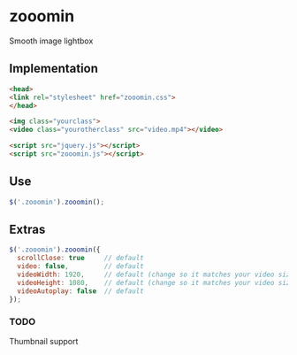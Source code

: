 # zooomin
Smooth image lightbox

## Implementation

```html
<head>
<link rel="stylesheet" href="zooomin.css">
</head>

<img class="yourclass">
<video class="yourotherclass" src="video.mp4"></video>

<script src="jquery.js"></script>
<script src="zooomin.js"></script>
```

## Use

```javascript
$('.zooomin').zooomin();
```

## Extras

```javascript
$('.zooomin').zooomin({
  scrollClose: true     // default
  video: false,         // default
  videoWidth: 1920,     // default (change so it matches your video size)
  videoHeight: 1080,    // default (change so it matches your video size)
  videoAutoplay: false  // default
});
```

### TODO
Thumbnail support
